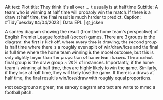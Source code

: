 Alt text:
Plot title: They think it's all over ... it usually is at half time
Subtitle: A team who is winning at half time will probably win the match. If there is a draw at half time, the final result is much harder to predict.
Caption: #TidyTuesday 04/04/2023 | Data: EPL | @_jcken

A sankey diagram showing the result (from the home team's perspective) of English Premier League football (soccer) games. There are 3 groups to the diagram: the first is kick off, where every time is drawing; the second group is half time where there is a roughly even split of win/draw/lose and the final is full time where the home team winning is the model outcome, but this is only slightly larger than the proportion of home team losses. The smallest final group is the draw group ~ 20% of instances. Importantly, if the home team is winning at half time, they are highly likely to win the game. Similarly, if they lose at half time, they will likely lose the game. If there is a draws at half time, the final result is win/lose/draw with roughly equal proportions. 

Plot background it green; the sankey diagram and text are white to mimic a football pitch.


